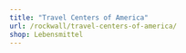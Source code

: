 ```yaml
---
title: "Travel Centers of America"
url: /rockwall/travel-centers-of-america/
shop: Lebensmittel
---
```

